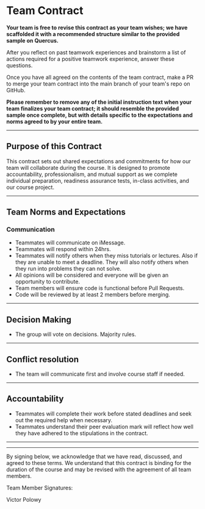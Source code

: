 # Team Contract

**Your team is free to revise this contract as your team wishes; we have scaffolded it with a recommended structure similar to the provided sample on Quercus.**

After you reflect on past teamwork experiences and brainstorm a list of actions required for a positive teamwork experience, answer these questions. 

Once you have all agreed on the contents of the team contract, make a PR to merge your team contract into the main branch of your team's repo on GitHub.

**Please remember to remove any of the initial instruction text when your team finalizes your team contract; it should resemble the provided sample once complete, but with details specific to the expectations and norms agreed to by your entire team.**

---
## Purpose of this Contract

This contract sets out shared expectations and commitments for how our team will collaborate during the course. It is designed to promote accountability, professionalism, and mutual support as we complete individual preparation, readiness assurance tests, in-class activities, and our course project.

---
## Team Norms and Expectations

### Communication

* Teammates will communicate on iMessage. 
* Teammates will respond within 24hrs.
* Teammates will notify others when they miss tutorials or lectures. Also if they are unable to meet a deadline. They will also notify others when they run into problems they can not solve. 
* All opinions will be considered and everyone will be given an opportunity to contribute. 
* Team members will ensure code is functional before Pull Requests. 
* Code will be reviewed by at least 2 members before merging. 

---


## Decision Making
* The group will vote on decisions. Majority rules. 

---
## Conflict resolution
* The team will communicate first and involve course staff if needed. 

---

## Accountability

* Teammates will complete their work before stated deadlines and seek out the required help when necessary. 
* Teammates understand their peer evaluation mark will reflect how well they have adhered to the stipulations in the contract. 
---

---

By signing below, we acknowledge that we have read, discussed, and agreed to these terms. We understand that this contract is binding for the duration of the course and may be revised with the agreement of all team members.

Team Member Signatures:

Victor Polowy
